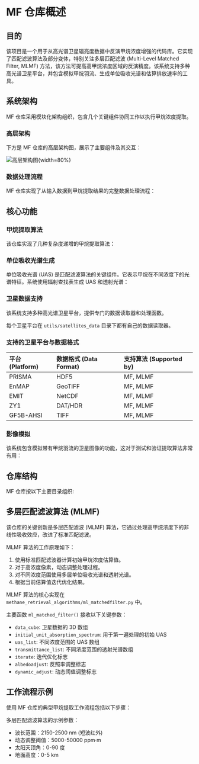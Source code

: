 # MF 仓库概述

## 目的

该项目是一个用于从高光谱卫星辐亮度数据中反演甲烷浓度增强的代码库。它实现了匹配滤波算法及部分变体，特别关注多层匹配滤波 (Multi-Level Matched Filter, MLMF) 方法，该方法可提高高甲烷浓度区域的反演精度。该系统支持多种高光谱卫星平台，并包含模拟甲烷羽流、生成单位吸收光谱和估算排放速率的工具。

## 系统架构

MF 仓库采用模块化架构组织，包含几个关键组件协同工作以执行甲烷浓度提取。

### 高层架构

下方是 MF 仓库的高层架构图，展示了主要组件及其交互：

![高层架构图](./images/overview-1.png){width=80%}

### 数据处理流程

MF 仓库实现了从输入数据到甲烷提取结果的完整数据处理流程：

## 核心功能

### 甲烷提取算法

该仓库实现了几种复杂度递增的甲烷提取算法：

### 单位吸收光谱生成

单位吸收光谱 (UAS) 是匹配滤波算法的关键组件。它表示甲烷在不同浓度下的光谱特征。系统使用辐射查找表生成 UAS 和透射光谱：

### 卫星数据支持

该系统支持多种高光谱卫星平台，提供专门的数据读取器和处理函数。

每个卫星平台在 `utils/satellites_data` 目录下都有自己的数据读取器。

### 支持的卫星平台与数据格式

| 平台 (Platform) | 数据格式 (Data Format) | 支持算法 (Supported by) |
|:---|:---|:---|
| PRISMA | HDF5 | MF, MLMF |
| EnMAP | GeoTIFF | MF, MLMF |
| EMIT | NetCDF | MF, MLMF |
| ZY1 | DAT/HDR | MF, MLMF |
| GF5B-AHSI | TIFF | MF, MLMF |

### 影像模拟

该系统包含模拟带有甲烷羽流的卫星图像的功能，这对于测试和验证提取算法非常有用：

## 仓库结构

MF 仓库按以下主要目录组织:

## 多层匹配滤波算法 (MLMF)

该仓库的关键创新是多层匹配滤波 (MLMF) 算法，它通过处理高甲烷浓度下的非线性吸收效应，改进了标准匹配滤波。

MLMF 算法的工作原理如下：

1. 使用标准匹配滤波器计算初始甲烷浓度估算值。
2. 对于高浓度像素，动态调整处理过程。
3. 对不同浓度范围使用多层单位吸收光谱和透射光谱。
4. 根据当前估算值迭代优化结果。

MLMF 算法的核心实现在 `methane_retrieval_algorithms/ml_matchedfilter.py` 中。

主要函数 `ml_matched_filter()` 接收以下关键参数：

- `data_cube`: 卫星数据的 3D 数组
- `initial_unit_absorption_spectrum`: 用于第一遍处理的初始 UAS
- `uas_list`: 不同浓度范围的 UAS 数组
- `transmittance_list`: 不同浓度范围的透射光谱数组
- `iterate`: 迭代优化标志
- `albedoadjust`: 反照率调整标志
- `dynamic_adjust`: 动态阈值调整标志

## 工作流程示例

使用 MF 仓库的典型甲烷提取工作流程包括以下步骤：

多层匹配滤波算法的示例参数：

- 波长范围：2150-2500 nm (短波红外)
- 动态调整阈值：5000-50000 ppm·m
- 太阳天顶角：0-90 度
- 地面高度：0-5 km
